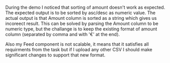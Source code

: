 During the demo I noticed that sorting of amount doesn't work as expected.
The expected output is to be sorted by asc/desc as numeric value.
The actual output is that Amount column is sorted as a string which gives us incoreect result.
This can be solved by parsing the Amount column to be numeric type, but the challange is to keep the existing format of amount column (separated by comma and with '€' at the end).

Also my Feed component is not scalable, it means that it satisfies all requirments from the task but if I upload any other CSV
I should make significant changes to support that new format.
